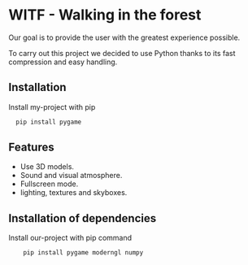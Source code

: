 # WITF - Walking in the forest

Our goal is to provide the user with the greatest experience possible.

To carry out this project we decided to use Python thanks to its fast compression and easy handling.


## Installation

Install my-project with pip

```bash
  pip install pygame
```
    
## Features

- Use 3D models.
- Sound and visual atmosphere.
- Fullscreen mode.
- lighting, textures and skyboxes.


## Installation of dependencies

Install our-project with pip command
```bash
    pip install pygame moderngl numpy
```
